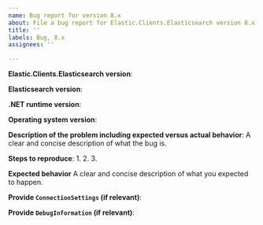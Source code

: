 ```yaml
---
name: Bug report for version 8.x
about: File a bug report for Elastic.Clients.Elasticsearch version 8.x
title: ''
labels: Bug, 8.x
assignees: ''

---
```


**Elastic.Clients.Elasticsearch version**:

**Elasticsearch version**:

**.NET runtime version**:

**Operating system version**:

**Description of the problem including expected versus actual behavior**:
A clear and concise description of what the bug is.

**Steps to reproduce**:
 1.
 2.
 3.

**Expected behavior**
A clear and concise description of what you expected to happen.

**Provide `ConnectionSettings` (if relevant)**:

**Provide `DebugInformation` (if relevant)**:
